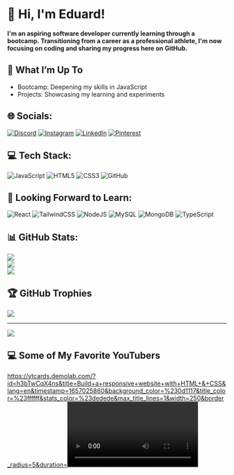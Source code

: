 # 👋 Hi, I'm Eduard!
**I'm an aspiring software developer currently learning through a bootcamp. Transitioning from a career as a professional athlete, I'm now focusing on coding and sharing my progress here on GitHub.**
## 🔧 What I’m Up To
* Bootcamp: Deepening my skills in JavaScript
* Projects: Showcasing my learning and experiments


## 🌐 Socials:
[![Discord](https://img.shields.io/badge/Discord-%237289DA.svg?logo=discord&logoColor=white)](https://discord.gg/blablaxn) [![Instagram](https://img.shields.io/badge/Instagram-%23E4405F.svg?logo=Instagram&logoColor=white)](https://instagram.com/https://www.instagram.com/eocunschi?igsh=MWc4ejJwdzJhc2Q5ag%3D%3D&utm_source=qr ) [![LinkedIn](https://img.shields.io/badge/LinkedIn-%230077B5.svg?logo=linkedin&logoColor=white)](https://linkedin.com/in/https://www.linkedin.com/in/eduard-ocunschi-365b80324/) [![Pinterest](https://img.shields.io/badge/Pinterest-%23E60023.svg?logo=Pinterest&logoColor=white)](https://pinterest.com/https://ro.pinterest.com/eocunschi/) 

## 💻 Tech Stack:
![JavaScript](https://img.shields.io/badge/javascript-%23323330.svg?style=for-the-badge&logo=javascript&logoColor=%23F7DF1E) ![HTML5](https://img.shields.io/badge/html5-%23E34F26.svg?style=for-the-badge&logo=html5&logoColor=white) ![CSS3](https://img.shields.io/badge/css3-%231572B6.svg?style=for-the-badge&logo=css3&logoColor=white)  ![GitHub](https://img.shields.io/badge/github-%23121011.svg?style=for-the-badge&logo=github&logoColor=white)
## 📖 Looking Forward to Learn: 
![React](https://img.shields.io/badge/react-%2320232a.svg?style=for-the-badge&logo=react&logoColor=%2361DAFB) ![TailwindCSS](https://img.shields.io/badge/tailwindcss-%2338B2AC.svg?style=for-the-badge&logo=tailwind-css&logoColor=white) ![NodeJS](https://img.shields.io/badge/node.js-6DA55F?style=for-the-badge&logo=node.js&logoColor=white) ![MySQL](https://img.shields.io/badge/mysql-4479A1.svg?style=for-the-badge&logo=mysql&logoColor=white) ![MongoDB](https://img.shields.io/badge/MongoDB-%234ea94b.svg?style=for-the-badge&logo=mongodb&logoColor=white) ![TypeScript](https://img.shields.io/badge/typescript-%23007ACC.svg?style=for-the-badge&logo=typescript&logoColor=white) 
## 📊 GitHub Stats:
![](https://github-readme-stats.vercel.app/api?username=Eduard-Ocunschi&theme=gruvbox&hide_border=false&include_all_commits=true&count_private=true)<br/>
![](https://github-readme-streak-stats.herokuapp.com/?user=Eduard-Ocunschi&theme=gruvbox&hide_border=false)<br/>
![](https://github-readme-stats.vercel.app/api/top-langs/?username=Eduard-Ocunschi&theme=gruvbox&hide_border=false&include_all_commits=true&count_private=true&layout=compact)

## 🏆 GitHub Trophies
![](https://github-profile-trophy.vercel.app/?username=Eduard-Ocunschi&theme=gruvbox&no-frame=false&no-bg=false&margin-w=4)

---
[![](https://visitcount.itsvg.in/api?id=Eduard-Ocunschi&icon=8&color=2)](https://visitcount.itsvg.in)

## 💻 Some of My Favorite YouTubers
https://ytcards.demolab.com/?id=h3bTwCqX4ns&title=Build+a+responsive+website+with+HTML+&+CSS&lang=en&timestamp=1657025860&background_color=%230d1117&title_color=%23ffffff&stats_color=%23dedede&max_title_lines=1&width=250&border_radius=5&duration=<video duration in seconds> "<video title>")
